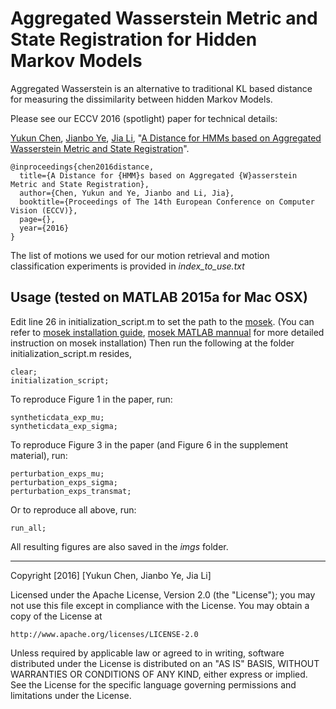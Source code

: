 Aggregated Wasserstein Metric and State Registration for Hidden Markov Models
===========
Aggregated Wasserstein is an alternative to traditional KL based distance for measuring the dissimilarity between hidden Markov Models.

Please see our ECCV 2016 (spotlight) paper for technical details:

[Yukun Chen](http://www.personal.psu.edu/yzc147), [Jianbo Ye](http://www.personal.psu.edu/jxy198), [Jia Li](http://stat.psu.edu/~jiali/), "[A Distance for HMMs based on Aggregated Wasserstein Metric and State Registration](http://arxiv.org/abs/1608.01747)".

```
@inproceedings{chen2016distance,
  title={A Distance for {HMM}s based on Aggregated {W}asserstein Metric and State Registration},
  author={Chen, Yukun and Ye, Jianbo and Li, Jia},
  booktitle={Proceedings of The 14th European Conference on Computer Vision (ECCV)},
  page={},
  year={2016}
}
```

The list of motions we used for our motion retrieval and motion classification experiments is provided in *index_to_use.txt*

## Usage (tested on MATLAB 2015a for Mac OSX)
Edit line 26 in initialization_script.m to set the path to the [mosek](https://www.mosek.com). (You can refer to [mosek installation guide](http://docs.mosek.com/7.0/toolsinstall.pdf), [mosek MATLAB mannual](http://docs.mosek.com/7.0/toolbox/Installation.html) for more detailed instruction on mosek installation) Then run the following at the folder initialization_script.m resides,
```
clear;
initialization_script;
```
To reproduce Figure 1 in the paper, run:
```
syntheticdata_exp_mu;
syntheticdata_exp_sigma;
```
To reproduce Figure 3 in the paper (and Figure 6 in the supplement material), run:
```
perturbation_exps_mu;
perturbation_exps_sigma;
perturbation_exps_transmat;
```

Or to reproduce all above, run:
```
run_all;
```
All resulting figures are also saved in the *imgs* folder.



----
Copyright [2016] [Yukun Chen, Jianbo Ye, Jia Li]

Licensed under the Apache License, Version 2.0 (the "License");
you may not use this file except in compliance with the License.
You may obtain a copy of the License at

    http://www.apache.org/licenses/LICENSE-2.0

Unless required by applicable law or agreed to in writing, software
distributed under the License is distributed on an "AS IS" BASIS,
WITHOUT WARRANTIES OR CONDITIONS OF ANY KIND, either express or implied.
See the License for the specific language governing permissions and
limitations under the License.
